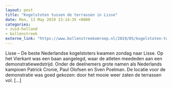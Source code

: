 ```yaml
---
layout: post
title: "Kogelstoten tussen de terrassen in Lisse"
date: Mon, 13 May 2019 13:14:35 +0000
categories: 
- zuid-holland 
- bollenstreek 
externe_link: "https://www.bollenstreekomroep.nl/2019/05/kogelstoten-tussen-de-terrassen-in-lisse/"
---
```


Lisse &#8211; De beste Nederlandse kogelstoters kwamen zondag naar Lisse. Op het Vierkant was een baan aangelegd, waar de atleten meededen aan een demonstratiewedstrijd. Onder de deelnemers grote namen als Nederlands kampioen Patrick Cronie, Paul Olofsen en Sven Poelman. De locatie voor de demonstratie was goed gekozen: door het mooie weer zaten de terrassen vol. [&#8230;]
